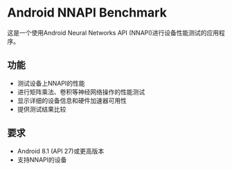 # Android NNAPI Benchmark

这是一个使用Android Neural Networks API (NNAPI)进行设备性能测试的应用程序。

## 功能
- 测试设备上NNAPI的性能
- 进行矩阵乘法、卷积等神经网络操作的性能测试
- 显示详细的设备信息和硬件加速器可用性
- 提供测试结果比较

## 要求
- Android 8.1 (API 27)或更高版本
- 支持NNAPI的设备
